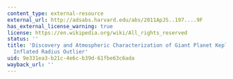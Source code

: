 ```yaml
---
content_type: external-resource
external_url: http://adsabs.harvard.edu/abs/2011ApJS..197....9F
has_external_license_warning: true
license: https://en.wikipedia.org/wiki/All_rights_reserved
status: ''
title: 'Discovery and Atmospheric Characterization of Giant Planet Kepler-12b: An
  Inflated Radius Outlier'
uid: 9e331ea3-b21c-4e6c-b39d-61fbe63c6ada
wayback_url: ''
---
```


